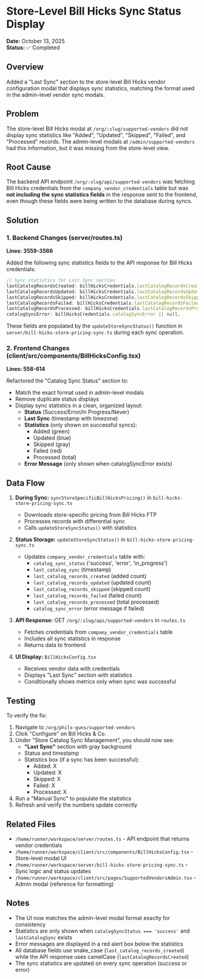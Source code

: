 # Store-Level Bill Hicks Sync Status Display

**Date:** October 13, 2025  
**Status:** ✅ Completed

## Overview
Added a "Last Sync" section to the store-level Bill Hicks vendor configuration modal that displays sync statistics, matching the format used in the admin-level vendor sync modals.

## Problem
The store-level Bill Hicks modal at `/org/:slug/supported-vendors` did not display sync statistics like "Added", "Updated", "Skipped", "Failed", and "Processed" records. The admin-level modals at `/admin/supported-vendors` had this information, but it was missing from the store-level view.

## Root Cause
The backend API endpoint `/org/:slug/api/supported-vendors` was fetching Bill Hicks credentials from the `company_vendor_credentials` table but was **not including the sync statistics fields** in the response sent to the frontend, even though these fields were being written to the database during syncs.

## Solution

### 1. Backend Changes (server/routes.ts)
**Lines: 3559-3566**

Added the following sync statistics fields to the API response for Bill Hicks credentials:

```typescript
// Sync statistics for Last Sync section
lastCatalogRecordsCreated: billHicksCredentials.lastCatalogRecordsCreated || 0,
lastCatalogRecordsUpdated: billHicksCredentials.lastCatalogRecordsUpdated || 0,
lastCatalogRecordsSkipped: billHicksCredentials.lastCatalogRecordsSkipped || 0,
lastCatalogRecordsFailed: billHicksCredentials.lastCatalogRecordsFailed || 0,
lastCatalogRecordsProcessed: billHicksCredentials.lastCatalogRecordsProcessed || 0,
catalogSyncError: billHicksCredentials.catalogSyncError || null,
```

These fields are populated by the `updateStoreSyncStatus()` function in `server/bill-hicks-store-pricing-sync.ts` during each sync operation.

### 2. Frontend Changes (client/src/components/BillHicksConfig.tsx)
**Lines: 558-614**

Refactored the "Catalog Sync Status" section to:
- Match the exact format used in admin-level modals
- Remove duplicate status displays
- Display sync statistics in a clean, organized layout:
  - **Status** (Success/Error/In Progress/Never)
  - **Last Sync** (timestamp with timezone)
  - **Statistics** (only shown on successful syncs):
    - Added (green)
    - Updated (blue)
    - Skipped (gray)
    - Failed (red)
    - Processed (total)
  - **Error Message** (only shown when catalogSyncError exists)

## Data Flow

1. **During Sync:** `syncStoreSpecificBillHicksPricing()` in `bill-hicks-store-pricing-sync.ts`
   - Downloads store-specific pricing from Bill Hicks FTP
   - Processes records with differential sync
   - Calls `updateStoreSyncStatus()` with statistics

2. **Status Storage:** `updateStoreSyncStatus()` in `bill-hicks-store-pricing-sync.ts`
   - Updates `company_vendor_credentials` table with:
     - `catalog_sync_status` ('success', 'error', 'in_progress')
     - `last_catalog_sync` (timestamp)
     - `last_catalog_records_created` (added count)
     - `last_catalog_records_updated` (updated count)
     - `last_catalog_records_skipped` (skipped count)
     - `last_catalog_records_failed` (failed count)
     - `last_catalog_records_processed` (total processed)
     - `catalog_sync_error` (error message if failed)

3. **API Response:** GET `/org/:slug/api/supported-vendors` in `routes.ts`
   - Fetches credentials from `company_vendor_credentials` table
   - Includes all sync statistics in response
   - Returns data to frontend

4. **UI Display:** `BillHicksConfig.tsx`
   - Receives vendor data with credentials
   - Displays "Last Sync" section with statistics
   - Conditionally shows metrics only when sync was successful

## Testing

To verify the fix:

1. Navigate to `/org/phils-guns/supported-vendors`
2. Click "Configure" on Bill Hicks & Co.
3. Under "Store Catalog Sync Management", you should now see:
   - **"Last Sync"** section with gray background
   - Status and timestamp
   - Statistics box (if a sync has been successful):
     - Added: X
     - Updated: X
     - Skipped: X
     - Failed: X
     - Processed: X
4. Run a "Manual Sync" to populate the statistics
5. Refresh and verify the numbers update correctly

## Related Files

- `/home/runner/workspace/server/routes.ts` - API endpoint that returns vendor credentials
- `/home/runner/workspace/client/src/components/BillHicksConfig.tsx` - Store-level modal UI
- `/home/runner/workspace/server/bill-hicks-store-pricing-sync.ts` - Sync logic and status updates
- `/home/runner/workspace/client/src/pages/SupportedVendorsAdmin.tsx` - Admin modal (reference for formatting)

## Notes

- The UI now matches the admin-level modal format exactly for consistency
- Statistics are only shown when `catalogSyncStatus === 'success'` and `lastCatalogSync` exists
- Error messages are displayed in a red alert box below the statistics
- All database fields use snake_case (`last_catalog_records_created`) while the API response uses camelCase (`lastCatalogRecordsCreated`)
- The sync statistics are updated on every sync operation (success or error)











